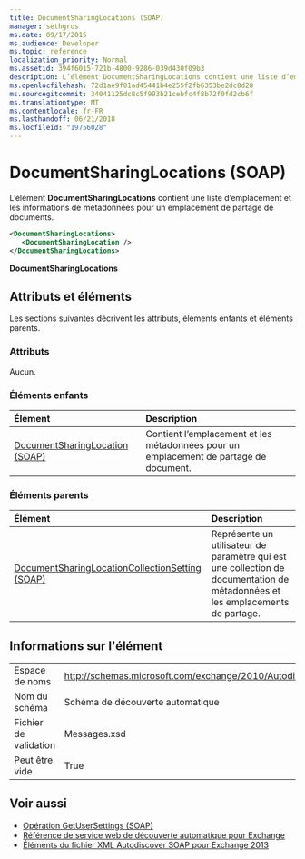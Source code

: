 ```yaml
---
title: DocumentSharingLocations (SOAP)
manager: sethgros
ms.date: 09/17/2015
ms.audience: Developer
ms.topic: reference
localization_priority: Normal
ms.assetid: 394f6015-721b-4800-9286-039d430f09b3
description: L’élément DocumentSharingLocations contient une liste d’emplacement et les informations de métadonnées pour un emplacement de partage de documents.
ms.openlocfilehash: 72d1ae9f01ad45441b4e255f2fb6353be2dc8d28
ms.sourcegitcommit: 34041125dc8c5f993b21cebfc4f8b72f0fd2cb6f
ms.translationtype: MT
ms.contentlocale: fr-FR
ms.lasthandoff: 06/21/2018
ms.locfileid: "19756028"
---
```

# <a name="documentsharinglocations-soap"></a>DocumentSharingLocations (SOAP)

L’élément **DocumentSharingLocations** contient une liste d’emplacement et les informations de métadonnées pour un emplacement de partage de documents. 
  
```XML
<DocumentSharingLocations>
   <DocumentSharingLocation />
</DocumentSharingLocations>
```

 **DocumentSharingLocations**
## <a name="attributes-and-elements"></a>Attributs et éléments

Les sections suivantes décrivent les attributs, éléments enfants et éléments parents.
  
### <a name="attributes"></a>Attributs

Aucun.
  
### <a name="child-elements"></a>Éléments enfants

|**Élément**|**Description**|
|:-----|:-----|
|[DocumentSharingLocation (SOAP)](documentsharinglocation-soap.md) <br/> |Contient l’emplacement et les métadonnées pour un emplacement de partage de document.  <br/> |
   
### <a name="parent-elements"></a>Éléments parents

|**Élément**|**Description**|
|:-----|:-----|
|[DocumentSharingLocationCollectionSetting (SOAP)](documentsharinglocationcollectionsetting-soap.md) <br/> |Représente un utilisateur de paramètre qui est une collection de documentation de métadonnées et les emplacements de partage.  <br/> |
   
## <a name="element-information"></a>Informations sur l'élément

|||
|:-----|:-----|
|Espace de noms  <br/> |http://schemas.microsoft.com/exchange/2010/Autodiscover  <br/> |
|Nom du schéma  <br/> |Schéma de découverte automatique  <br/> |
|Fichier de validation  <br/> |Messages.xsd  <br/> |
|Peut être vide  <br/> |True  <br/> |
   
## <a name="see-also"></a>Voir aussi

- [Opération GetUserSettings (SOAP)](getusersettings-operation-soap.md)
- [Référence de service web de découverte automatique pour Exchange](autodiscover-web-service-reference-for-exchange.md)
- [Éléments du fichier XML Autodiscover SOAP pour Exchange 2013](soap-autodiscover-xml-elements-for-exchange-2013.md)

